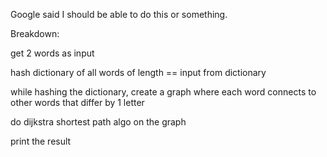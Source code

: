 Google said I should be able to do this or something.

Breakdown:

get 2 words as input

hash dictionary of all words of length == input from dictionary

while hashing the dictionary, create a graph where each word connects to other words that differ by 1 letter

do dijkstra shortest path algo on the graph

print the result
